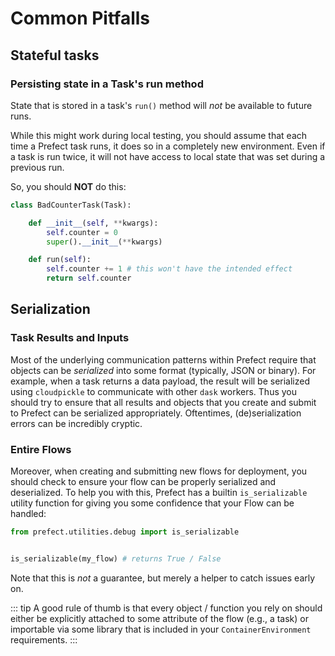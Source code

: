 # Common Pitfalls

## Stateful tasks

### Persisting state in a Task's run method

State that is stored in a task's `run()` method will _not_ be available to future runs.

While this might work during local testing, you should assume that each time a Prefect task runs, it does so in a completely new environment. Even if a task is run twice, it will not have access to local state that was set during a previous run.

So, you should **NOT** do this:

```python
class BadCounterTask(Task):

    def __init__(self, **kwargs):
        self.counter = 0
        super().__init__(**kwargs)

    def run(self):
        self.counter += 1 # this won't have the intended effect
        return self.counter
```

## Serialization

### Task Results and Inputs

Most of the underlying communication patterns within Prefect require that objects can be _serialized_ into some format (typically, JSON or binary). For example, when a task returns a data payload, the result will be serialized using `cloudpickle` to communicate with other `dask` workers. Thus you should try to ensure that all results and objects that you create and submit to Prefect can be serialized appropriately. Oftentimes, (de)serialization errors can be incredibly cryptic.

### Entire Flows

Moreover, when creating and submitting new flows for deployment, you should check to ensure your flow can be properly serialized and deserialized. To help you with this, Prefect has a builtin `is_serializable` utility function for giving you some confidence that your Flow can be handled:

```python
from prefect.utilities.debug import is_serializable


is_serializable(my_flow) # returns True / False
```

Note that this is _not_ a guarantee, but merely a helper to catch issues early on.

::: tip
A good rule of thumb is that every object / function you rely on should either be explicitly attached to some attribute of the flow (e.g., a task) or importable via some library that is included in your `ContainerEnvironment` requirements.
:::
